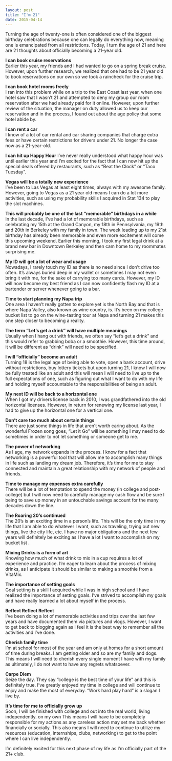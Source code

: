 ```yaml
---
layout: post
title: "I'm 21"
date: 2015-04-14
---
```

Turning the age of twenty-one is often considered one of the biggest birthday celebrations because one can legally do everything now, meaning one is emancipated from all restrictions. Today, I turn the age of 21 and here are 21 thoughts about officially becoming a 21-year old.

**I can book cruise reservations**   
Earlier this year, my friends and I had wanted to go on a spring break cruise. However, upon further research, we realized that one had to be 21 year old to book reservations on our own so we took a raincheck for the cruise trip.

**I can book hotel rooms freely**   
I ran into this problem while on a trip to the East Coast last year, when one hotel saw that I wasn’t 21 and attempted to deny my group our room reservation after we had already paid for it online. However, upon further review of the situation, the manager on duty allowed us to keep our reservation and in the process, I found out about the age policy that some hotel abide by.

**I can rent a car**  
I know of a lot of car rental and car sharing companies that charge extra fees or have certain restrictions for drivers under 21. No longer the case now as a 21-year-old.

**I can hit up Happy Hour** 
I’ve never really understood what happy hour was until earlier this year and I’m excited for the fact that I can now hit up the special deals offered by restaurants, such as “Beat the Clock” or “Taco Tuesday”.

**Vegas will be a totally new experience**  
I’ve been to Las Vegas at least eight times, always with my awesome family. However, going to Vegas as a 21 year old means I can do a lot more activities, such as using my probability skills I acquired in Stat 134 to play the slot machines.

**This will probably be one of the last “memorable” birthdays in a while**  
In the last decade, I’ve had a lot of memorable birthdays, such as celebrating my 15th at the Grand Canyon, my 18th in Pennsylvania, my 19th and 20th in Berkeley with my family in town. The week leading up to my 21st birthday has already been memorable and even more excitement will come this upcoming weekend. Earlier this morning, I took my first legal drink at a brand new bar in Downtown Berkeley and then cam home to my roommates surprising me.

**My ID will get a lot of wear and usage**   
Nowadays, I rarely touch my ID as there is no need since I don’t drive too often. It’s always buried deep in my wallet or sometimes I may not even bring it with me, for the sake of carrying too many cards. However, my ID will now become my best friend as I can now confidently flash my ID at a bartender or server whenever going to a bar.

**Time to start planning my Napa trip**  
One area I haven’t really gotten to explore yet is the North Bay and that is where Napa Valley, also known as wine country, is. It’s been on my college bucket list to go on the wine-tasting tour at Napa and turning 21 makes this one step closer to becoming a reality.

**The term “Let’s get a drink” will have multiple meanings**     
Usually when I hang out with friends, we often say “let’s get a drink” and this would refer to grabbing boba or a smoothie. However, this time around, it will be different as “drink” will need to be specified.

**I will “officially” become an adult**    
Turning 18 is the legal age of being able to vote, open a bank account, drive without restrictions, buy lottery tickets but upon turning 21, I know I will now be fully treated like an adult and this will mean I will need to live up to the full expectations of one, such as figuring out what I want to do with my life and holding myself accountable to the responsibilities of being an adult.

**My next ID will be back to a horizontal one**   
When I got my drivers license back in 2010, I was grandfathered into the old horizontal licenses. However, in return for renewing my license last year, I had to give up the horizontal one for a vertical one.

**Don’t care too much about certain things**     
There are just some things in life that aren’t worth caring about. As the wonderful Frozen song goes, “Let it Go” will be something I may need to do sometimes in order to not let something or someone get to me.

**The power of networking**     
As I age, my network expands in the process. I know for a fact that networking is a powerful tool that will allow me to accomplish many things in life such as landing my dream job. Therefore, it’s time for me to stay connected and maintain a great relationship with my network of people and friends.

**Time to manage my expenses extra carefully**     
There will be a lot of temptation to spend the money (in college and post-college) but I will now need to carefully manage my cash flow and be sure I being to save up money in an untouchable savings account for the many decades down the line.

**The Roaring 20’s continued**     
The 20’s is an exciting time in a person’s life. This will be the only time in my life that I am able to do whatever I want, such as traveling, trying out new things, live the city life, etc. I have no major obligations and the next few years will definitely be exciting as I have a lot I want to accomplish on my bucket list .

**Mixing Drinks is a form of art**     
Knowing how much of what drink to mix in a cup requires a lot of experience and practice. I’m eager to learn about the process of mixing drinks, as I anticipate it should be similar to making a smoothie from a VitaMix.

**The importance of setting goals**     
Goal setting is a skill I acquired while I was in high school and I have realized the importance of setting goals. I’ve strived to accomplish my goals and have really learned a lot about myself in the process.

**Reflect Reflect Reflect**    
I’ve been doing a lot of memorable activities and trips over the last few years and have documented them via pictures and vlogs. However, I want to get back to blogging again as I feel it is the best way to remember all the activities and I’ve done.

**Cherish family time**     
I’m at school for most of the year and am only at homes for a short amount of time during breaks. I am getting older and so are my family and dogs. This means I will need to cherish every single moment I have with my family as ultimately, I do not want to have any regrets whatsoever.

**Carpe Diem**     
Seize the day. They say “college is the best time of your life” and this is definitely true. I’ve greatly enjoyed my time in college and will continue to enjoy and make the most of everyday. “Work hard play hard” is a slogan I live by.

**It’s time for me to officially grow up**     
Soon, I will be finished with college and out into the real world, living independently. on my own This means I will have to be completely responsible for my actions as any careless action may set me back whether financially or socially. This also means I will need to continue to utilize my resources (education, internships, clubs, networking) to get to the point where I can live independently.     

I’m definitely excited for this next phase of my life as I’m officially part of the 21+ club.